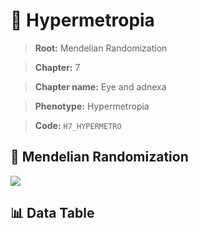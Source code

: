 # 🧪 Hypermetropia

> **Root:** Mendelian Randomization

> **Chapter:** 7  

> **Chapter name:** Eye and adnexa

> **Phenotype:** Hypermetropia  

> **Code:** `H7_HYPERMETRO`

## 🧬 Mendelian Randomization  

<img src="/MR/Figures/Forward/H7_HYPERMETRO.png"/>

## 📊 Data Table

<CsvTableMRF src="/MR/Data/Forward/H7_HYPERMETRO.csv"/>
